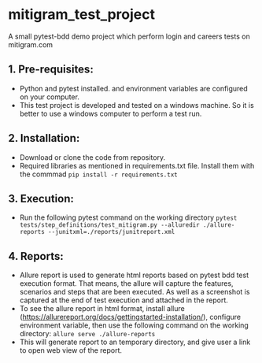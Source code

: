# mitigram_test_project
A small pytest-bdd demo project which perform login and careers tests on mitigram.com 

## 1. Pre-requisites:
- Python and pytest installed. and environment variables are configured on your computer.
- This test project is developed and tested on a windows machine. So it is better to use a windows computer to perform a test run.

## 2. Installation: 
- Download or clone the code from repository.
- Required libraries as mentioned in requirements.txt file. Install them with the commmad `pip install -r requirements.txt`  

## 3. Execution:
- Run the following pytest command on the working directory
	`pytest tests/step_definitions/test_mitigram.py --alluredir ./allure-reports --junitxml=./reports/junitreport.xml`
	
## 4. Reports:
- Allure report is used to generate html reports based on pytest bdd test execution format. That means, the allure will capture the features, scenarios and steps that are been executed. As well as a screenshot is captured at the end of test execution and attached in the report. 
- To see the allure report in html format, install allure (https://allurereport.org/docs/gettingstarted-installation/), configure environment variable, then use the following command on the working directory:
	`allure serve ./allure-reports`
- This will generate report to an temporary directory, and give user a link to open web view of the report.
